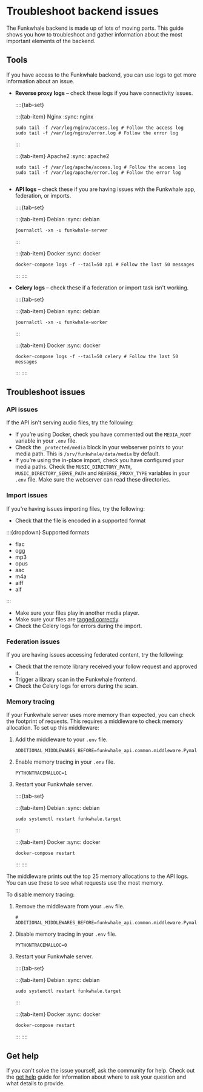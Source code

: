 # Troubleshoot backend issues

The Funkwhale backend is made up of lots of moving parts. This guide shows you how to troubleshoot and gather information about the most important elements of the backend.

## Tools

If you have access to the Funkwhale backend, you can use logs to get more information about an issue.

- __Reverse proxy logs__ – check these logs if you have connectivity issues.

   ::::{tab-set}

   :::{tab-item} Nginx
   :sync: nginx

   ```{code} bash
   sudo tail -f /var/log/nginx/access.log # Follow the access log
   sudo tail -f /var/log/nginx/error.log # Follow the error log
   ```

   :::

   :::{tab-item} Apache2
   :sync: apache2

   ```{code} bash
   sudo tail -f /var/log/apache/access.log # Follow the access log
   sudo tail -f /var/log/apache/error.log # Follow the error log
   ```

   ````

- __API logs__ – check these if you are having issues with the Funkwhale app, federation, or imports.

   ::::{tab-set}

   :::{tab-item} Debian
   :sync: debian

   ```{code} bash
   journalctl -xn -u funkwhale-server
   ```

   :::

   :::{tab-item} Docker
   :sync: docker

   ```{code} bash
   docker-compose logs -f --tail=50 api # Follow the last 50 messages
   ```

   :::
   ::::

- __Celery logs__ – check these if a federation or import task isn't working.

   ::::{tab-set}

   :::{tab-item} Debian
   :sync: debian

   ```{code} bash
   journalctl -xn -u funkwhale-worker
   ```

   :::

   :::{tab-item} Docker
   :sync: docker

   ```{code} bash
   docker-compose logs -f --tail=50 celery # Follow the last 50 messages
   ```

   :::
   ::::

## Troubleshoot issues

### API issues

If the API isn't serving audio files, try the following:

- If you’re using Docker, check you have commented out the `MEDIA_ROOT` variable in your `.env` file.
- Check the `_protected/media` block in your webserver points to your media path. This is `/srv/funkwhale/data/media` by default.
- If you’re using the in-place import, check you have configured your media paths.  Check the `MUSIC_DIRECTORY_PATH`, `MUSIC_DIRECTORY_SERVE_PATH` and `REVERSE_PROXY_TYPE` variables in your `.env` file. Make sure the webserver can read these directories.

### Import issues

If you're having issues importing files, try the following:

- Check that the file is encoded in a supported format

:::{dropdown} Supported formats

- flac
- ogg
- mp3
- opus
- aac
- m4a
- aiff
- aif

:::

- Make sure your files play in another media player.
- Make sure your files are [tagged correctly](../../user_documentation/libraries/tag_music.md).
- Check the Celery logs for errors during the import.

### Federation issues

If you are having issues accessing federated content, try the following:

- Check that the remote library received your follow request and approved it.
- Trigger a library scan in the Funkwhale frontend.
- Check the Celery logs for errors during the scan.

### Memory tracing

If your Funkwhale server uses more memory than expected, you can check the footprint of requests. This requires a middleware to check memory allocation. To set up this middleware:

1. Add the middleware to your `.env` file.

   ```{code}
   ADDITIONAL_MIDDLEWARES_BEFORE=funkwhale_api.common.middleware.PymallocMiddleware
   ```

2. Enable memory tracing in your `.env` file.

   ```{code}
   PYTHONTRACEMALLOC=1
   ```

3. Restart your Funkwhale server.

   ::::{tab-set}

   :::{tab-item} Debian
   :sync: debian

   ```{code} bash
   sudo systemctl restart funkwhale.target
   ```

   :::

   :::{tab-item} Docker
   :sync: docker

   ```{code} bash
   docker-compose restart
   ```

   :::
   ::::

The middleware prints out the top 25 memory allocations to the API logs. You can use these to see what requests use the most memory.

To disable memory tracing:

1. Remove the middleware from your `.env` file.

   ```{code}
   # ADDITIONAL_MIDDLEWARES_BEFORE=funkwhale_api.common.middleware.PymallocMiddleware
   ```

2. Disable memory tracing in your `.env` file.

   ```{code}
   PYTHONTRACEMALLOC=0
   ```

3. Restart your Funkwhale server.

   ::::{tab-set}

   :::{tab-item} Debian
   :sync: debian

   ```{code} bash
   sudo systemctl restart funkwhale.target
   ```

   :::

   :::{tab-item} Docker
   :sync: docker

   ```{code} bash
   docker-compose restart
   ```

   :::
   ::::

## Get help

If you can't solve the issue yourself, ask the community for help. Check out the [get help](get_help.md) guide for information about where to ask your question and what details to provide.
